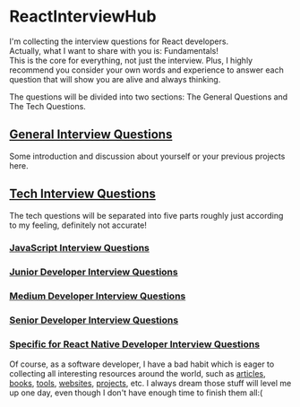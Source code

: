 # ReactInterviewHub
I'm collecting the interview questions for React developers.<br>
Actually, what I want to share with you is: Fundamentals!<br>
This is the core for everything, not just the interview. Plus, I highly recommend you consider your own words and experience to answer each question that will show you are alive and always thinking.

The questions will be divided into two sections: The General Questions and The Tech Questions.

## [General Interview Questions](GeneralQuestions/GENERALQUESTIONS.md)
Some introduction and discussion about yourself or your previous projects here.

## [Tech Interview Questions](TechQuestions/TECHQUESTIONS.md)
The tech questions will be separated into five parts roughly just according to my feeling, definitely not accurate!

### [JavaScript Interview Questions](TechQuestions/JavaScriptInterviewQuestions.md)
### [Junior Developer Interview Questions](TechQuestions/JuniorDeveloperInterviewQuestions.md)
### [Medium Developer Interview Questions](TechQuestions/MediumDeveloperInterviewQuestions.md)
### [Senior Developer Interview Questions](TechQuestions/SeniorDeveloperInterviewQuestions.md)
### [Specific for React Native Developer Interview Questions](TechQuestions/ReactNativeDeveloperInterviewQuestions.md)

Of course, as a software developer, I have a bad habit which is eager to collecting all interesting resources around the world, such as [articles](Collections/InterestingArticlesList.md), [books](Collections/InterestingBooksList.md), [tools](Collections/InterestingToolsList.md), [websites](Collections/InterestingWebsitesList.md), [projects](Collections/InterestingProjectsList.md), etc. I always dream those stuff will level me up one day, even though I don't have enough time to finish them all:(